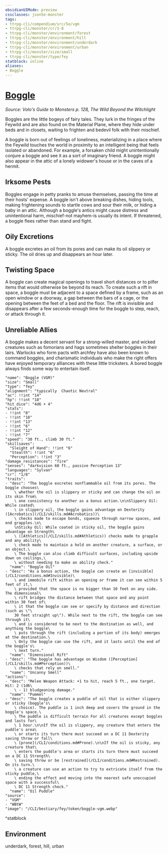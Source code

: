 ```yaml
---
obsidianUIMode: preview
cssclasses: json5e-monster
tags:
- ttrpg-cli/compendium/src/5e/vgm
- ttrpg-cli/monster/cr/1-8
- ttrpg-cli/monster/environment/forest
- ttrpg-cli/monster/environment/hill
- ttrpg-cli/monster/environment/underdark
- ttrpg-cli/monster/environment/urban
- ttrpg-cli/monster/size/small
- ttrpg-cli/monster/type/fey
statblock: inline
aliases:
- Boggle
---
```

# [Boggle](CLI/bestiary/fey/boggle-vgm.md)
*Source: Volo's Guide to Monsters p. 128, The Wild Beyond the Witchlight*  

Boggles are the little bogeys of fairy tales. They lurk in the fringes of the Feywild and are also found on the Material Plane, where they hide under beds and in closets, waiting to frighten and bedevil folk with their mischief.

A boggle is born out of feelings of loneliness, materializing in a place where the Feywild touches the world in proximity to an intelligent being that feels isolated or abandoned. For example, a forsaken child might unintentionally conjure a boggle and see it as a sort of imaginary friend. A boggle might also appear in the attic of a lonely widower's house or in the caves of a hermit.

## Irksome Pests

Boggles engage in petty pranks to amuse themselves, passing the time at their hosts' expense. A boggle isn't above breaking dishes, hiding tools, making frightening sounds to startle cows and sour their milk, or hiding a baby in an attic. Although a boggle's antics might cause distress and unintentional harm, mischief-not mayhem-is usually its intent. If threatened, a boggle flees rather than stand and fight.

## Oily Excretions

A boggle excretes an oil from its pores and can make its oil slippery or sticky. The oil dries up and disappears an hour later.

## Twisting Space

A boggle can create magical openings to travel short distances or to pilfer items that would otherwise be beyond its reach. To create such a rift in space, a boggle must be adjacent to a space defined by a frame, such as an open window or a doorway, a gap between the bars of a cage, or the opening between the feet of a bed and the floor. The rift is invisible and disappears after a few seconds-enough time for the boggle to step, reach, or attack through it.

## Unreliable Allies

A boggle makes a decent servant for a strong-willed master, and wicked creatures such as fomorians and hags sometimes shelter boggles in their lairs. Warlocks who form pacts with archfey have also been known to command boggles, and charismatic individuals who make the right offers have enjoyed temporary alliances with these little tricksters. A bored boggle always finds some way to entertain itself.

```statblock
"name": "Boggle (VGM)"
"size": "Small"
"type": "fey"
"alignment": "typically  Chaotic Neutral"
"ac": !!int "14"
"hp": !!int "18"
"hit_dice": "4d6 + 4"
"stats":
- !!int "8"
- !!int "18"
- !!int "13"
- !!int "6"
- !!int "12"
- !!int "7"
"speed": "30 ft., climb 30 ft."
"skillsaves":
  "Sleight of Hand": !!int "6"
  "Stealth": !!int "6"
  "Perception": !!int "3"
"damage_resistances": "fire"
"senses": "darkvision 60 ft., passive Perception 13"
"languages": "Sylvan"
"cr": "1/8"
"traits":
- "desc": "The boggle excretes nonflammable oil from its pores. The boggle chooses\
    \ whether the oil is slippery or sticky and can change the oil on its skin from\
    \ one consistency to another as a bonus action.\n\nSlippery Oil: While coated\
    \ in slippery oil, the boggle gains advantage on Dexterity ([Acrobatics](/CLI/skills.md#Acrobatics))\
    \ checks made to escape bonds, squeeze through narrow spaces, and end grapples.\n\
    \nSticky Oil: While coated in sticky oil, the boggle gains advantage on Strength\
    \ ([Athletics](/CLI/skills.md#Athletics)) checks made to grapple and any ability\
    \ check made to maintain a hold on another creature, a surface, or an object.\
    \ The boggle can also climb difficult surfaces, including upside down on ceilings,\
    \ without needing to make an ability check."
  "name": "Boggle Oil"
- "desc": "As a bonus action, the boggle can create an [invisible](/CLI/conditions.md#Invisible)\
    \ and immobile rift within an opening or frame it can see within 5 feet of it,\
    \ provided that the space is no bigger than 10 feet on any side. The dimensional\
    \ rift bridges the distance between that space and any point within 30 feet of\
    \ it that the boggle can see or specify by distance and direction (such as \"\
    30 feet straight up\"). While next to the rift, the boggle can see through it\
    \ and is considered to be next to the destination as well, and anything the boggle\
    \ puts through the rift (including a portion of its body) emerges at the destination.\
    \ Only the boggle can use the rift, and it lasts until the end of the boggle's\
    \ next turn."
  "name": "Dimensional Rift"
- "desc": "The boggle has advantage on Wisdom ([Perception](/CLI/skills.md#Perception))\
    \ checks that rely on smell."
  "name": "Uncanny Smell"
"actions":
- "desc": "Melee Weapon Attack: +1 to hit, reach 5 ft., one target. Hit: 2 (1d6\
    \ - 1) bludgeoning damage."
  "name": "Pummel"
- "desc": "The boggle creates a puddle of oil that is either slippery or sticky (boggle's\
    \ choice). The puddle is 1 inch deep and covers the ground in the boggle's space.\
    \ The puddle is difficult terrain For all creatures except boggles and lasts for\
    \ 1 hour.\n\nIf the oil is slippery, any creature that enters the puddle's area\
    \ or starts its turn there must succeed on a DC 11 Dexterity saving throw or fall\
    \ [prone](/CLI/conditions.md#Prone).\n\nIf the oil is sticky, any creature that\
    \ enters the puddle's area or starts its turn there must succeed on a DC 11 Strength\
    \ saving throw or be [restrained](/CLI/conditions.md#Restrained). On its turn.\
    \ a creature can use an action to try to extricate itself from the sticky puddle,\
    \ ending the effect and moving into the nearest safe unoccupied space with a successful\
    \ DC 11 Strength check."
  "name": "Oil Puddle"
"source":
- "VGM"
- "WBtW"
"image": "/CLI/bestiary/fey/token/boggle-vgm.webp"
```
^statblock

## Environment

underdark, forest, hill, urban